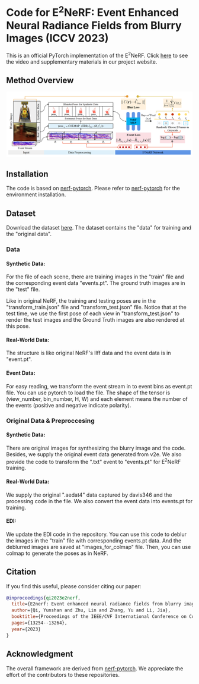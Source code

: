 # Code for E<sup>2</sup>NeRF: Event Enhanced Neural Radiance Fields from Blurry Images (ICCV 2023)
This is an official PyTorch implementation of the E<sup>2</sup>NeRF. Click [here](https://icvteam.github.io/E2NeRF.html) to see the video and supplementary materials in our project website. 

## Method Overview

![](./figure.png)

## Installation
The code is based on [nerf-pytorch](https://github.com/yenchenlin/nerf-pytorch).
Please refer to [nerf-pytorch](https://github.com/yenchenlin/nerf-pytorch) for the environment installation.

## Dataset
Download the dataset [here](https://drive.google.com/drive/folders/1XhOEp4UdLL7EnDNyWdxxX8aRvzF53fWo?usp=sharing).
The dataset contains the "data" for training and the "original data".

### Data
#### Synthetic Data: 
For the file of each scene, there are training images in the "train" file and the corresponding event data "events.pt". The ground truth images are in the "test" file.

Like in original NeRF, the training and testing poses are in the "transform_train.json" file and "transform_test.json" file.
Notice that at the test time, we use the first pose of each view in "transform_test.json" to render the test images and the Ground Truth images are also rendered at this pose.

#### Real-World Data: 
The structure is like original NeRF's llff data and the event data is in "event.pt". 

#### Event Data:
For easy reading, we transform the event stream in to event bins as event.pt file. You can use pytorch to load the file. The shape of the tensor is (view_number, bin_number, H, W) and each element means the number of the events (positive and negative indicate polarity).

### Original Data & Preproccesing
#### Synthetic Data:
There are original images for synthesizing the blurry image and the code. Besides, we supply the original event data generated from v2e. We also provide the code to transform the ".txt" event to "events.pt" for E<sup>2</sup>NeRF training.

#### Real-World Data:
We supply the original ".aedat4" data captured by davis346 and the processing code in the file. We also convert the event data into events.pt for training. 

#### EDI:
We update the EDI code in the repository. 
You can use this code to deblur the images in the "train" file with corresponding events.pt data.
And the deblurred images are saved at "images_for_colmap" file.
Then, you can use colmap to generate the poses as in NeRF.



## Citation

If you find this useful, please consider citing our paper:

```bibtex
@inproceedings{qi2023e2nerf,
  title={E2nerf: Event enhanced neural radiance fields from blurry images},
  author={Qi, Yunshan and Zhu, Lin and Zhang, Yu and Li, Jia},
  booktitle={Proceedings of the IEEE/CVF International Conference on Computer Vision},
  pages={13254--13264},
  year={2023}
}
```

## Acknowledgment

The overall framework are derived from [nerf-pytorch](https://github.com/yenchenlin/nerf-pytorch/). We appreciate the effort of the contributors to these repositories.
